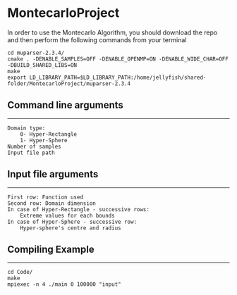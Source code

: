 # MontecarloProject

In order to use the Montecarlo Algorithm, you should download the repo and then perform the following commands from your terminal
```
cd muparser-2.3.4/
cmake . -DENABLE_SAMPLES=OFF -DENABLE_OPENMP=ON -DENABLE_WIDE_CHAR=OFF -DBUILD_SHARED_LIBS=ON
make
export LD_LIBRARY_PATH=$LD_LIBRARY_PATH:/home/jellyfish/shared-folder/MontecarloProject/muparser-2.3.4
```

## Command line arguments
---
```
Domain type: 
    0- Hyper-Rectangle
    1- Hyper-Sphere
Number of samples
Input file path
```

## Input file arguments
---
```
First row: Function used
Second row: Domain dimension
In case of Hyper-Rectangle - successive rows:
    Extreme values for each bounds
In case of Hyper-Sphere - successive row:
    Hyper-sphere's centre and radius
```

## Compiling Example
---
```
cd Code/
make
mpiexec -n 4 ./main 0 100000 "input" 
```